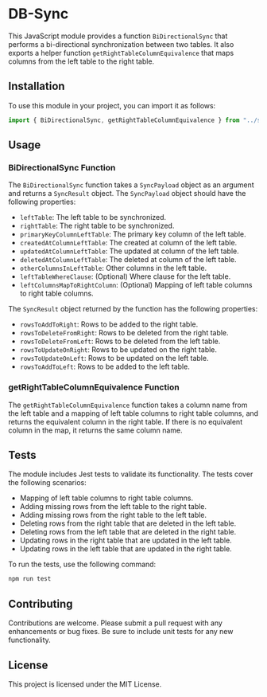 # DB-Sync

This JavaScript module provides a function `BiDirectionalSync` that performs a bi-directional synchronization between two tables. It also exports a helper function `getRightTableColumnEquivalence` that maps columns from the left table to the right table.

## Installation

To use this module in your project, you can import it as follows:

```javascript
import { BiDirectionalSync, getRightTableColumnEquivalence } from "../src/bi-directional-sync";
```

## Usage

### BiDirectionalSync Function

The `BiDirectionalSync` function takes a `SyncPayload` object as an argument and returns a `SyncResult` object. The `SyncPayload` object should have the following properties:

- `leftTable`: The left table to be synchronized.
- `rightTable`: The right table to be synchronized.
- `primaryKeyColumnLeftTable`: The primary key column of the left table.
- `createdAtColumnLeftTable`: The created at column of the left table.
- `updatedAtColumnLeftTable`: The updated at column of the left table.
- `deletedAtColumnLeftTable`: The deleted at column of the left table.
- `otherColumnsInLeftTable`: Other columns in the left table.
- `leftTableWhereClause`: (Optional) Where clause for the left table.
- `leftColumnsMapToRightColumn`: (Optional) Mapping of left table columns to right table columns.

The `SyncResult` object returned by the function has the following properties:

- `rowsToAddToRight`: Rows to be added to the right table.
- `rowsToDeleteFromRight`: Rows to be deleted from the right table.
- `rowsToDeleteFromLeft`: Rows to be deleted from the left table.
- `rowsToUpdateOnRight`: Rows to be updated on the right table.
- `rowsToUpdateOnLeft`: Rows to be updated on the left table.
- `rowsToAddToLeft`: Rows to be added to the left table.

### getRightTableColumnEquivalence Function

The `getRightTableColumnEquivalence` function takes a column name from the left table and a mapping of left table columns to right table columns, and returns the equivalent column in the right table. If there is no equivalent column in the map, it returns the same column name.

## Tests

The module includes Jest tests to validate its functionality. The tests cover the following scenarios:

- Mapping of left table columns to right table columns.
- Adding missing rows from the left table to the right table.
- Adding missing rows from the right table to the left table.
- Deleting rows from the right table that are deleted in the left table.
- Deleting rows from the left table that are deleted in the right table.
- Updating rows in the right table that are updated in the left table.
- Updating rows in the left table that are updated in the right table.

To run the tests, use the following command:

```bash
npm run test
```

## Contributing

Contributions are welcome. Please submit a pull request with any enhancements or bug fixes. Be sure to include unit tests for any new functionality.

## License

This project is licensed under the MIT License.